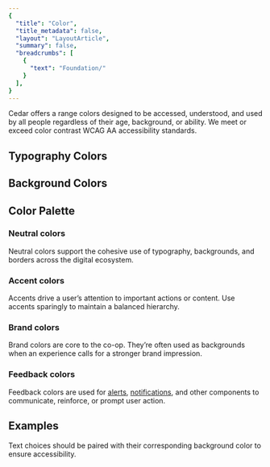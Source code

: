 ```yaml
---
{
  "title": "Color",
  "title_metadata": false,
  "layout": "LayoutArticle",
  "summary": false,
  "breadcrumbs": [
    {
      "text": "Foundation/"
    }
  ],
}
---
```


<cdr-doc-table-of-contents-shell>

<div class="cdr-doc-colors-intro">

  <div class="cdr-doc-colors-intro__text">
    Cedar offers a range colors designed to be accessed, understood, and used by all
people regardless of their age, background, or ability. We meet or exceed color contrast <cdr-link href="https://www.w3.org/WAI/standards-guidelines/wcag/" target="_blank">WCAG AA accessibility standards</cdr-link>.
  </div>

</div>

## Typography Colors
<cdr-doc-color-swatch-grid :token-names="[
  'text-color-primary-on-light',
  'text-color-primary-on-dark',
  'text-color-secondary-on-light',
  'text-color-secondary-on-dark'
]"/>

## Background Colors
<cdr-doc-color-swatch-grid :token-names="[
  'background-color-light',
  'background-color-lighter',
  'background-color-lightest',
  'background-color-dark',
  'background-color-darker'
]"/>

## Color Palette

### Neutral colors
Neutral colors support the cohesive use of typography, backgrounds, and borders across the digital ecosystem.

<cdr-doc-color-swatch-grid :token-names="[
  'clean-slate',
  'moon-shot',
  'the-tooth',
  'partly-cloudy',
  'grey-matter',
  'holy-smoke',
  'coal-train',
  'taken-for-granite',
  'threat-level-midnight',
  'heart-of-darkness',
  'lost-in-space'
]"/>

### Accent colors
Accents drive a user’s attention to important actions or content. Use accents sparingly to maintain a balanced hierarchy.

<cdr-doc-color-swatch-grid :token-names="[
  'suede-shoes',
  'easily-excited',
  'closed-on-monday',
  'go-van-gogh',
  'snap-decision',
  'attention-grabber',
  'high-stakes',
  'quick-fixe'
]"/>

### Brand colors
Brand colors are core to the co-op. They’re often used as backgrounds when an experience calls for a stronger brand impression.

<cdr-doc-color-swatch-grid :token-names="[
  'old-growth',
  'moose-tooth',
  'hissing-llamas'
]"/>

### Feedback colors
Feedback colors are used for [alerts](#), [notifications](#), and other components to communicate, reinforce, or prompt user action.

<cdr-doc-color-swatch-grid :token-names="[
  'pick-your-potion',
  'center-of-attention',
  'to-the-rescue',
  'light-tension',
  'golden-face',
  'dehydrated-lemon',
  'thin-mint',
  'crimp-son-and-clover',
  'instant-winner',
  'ice-age',
  'hunky-dory',
  'crowd-pleaser'
]"/>

## Examples
<do-dont :examples="[
  {
    type: 'do',
    image: 'color-illustrations/color_1_do.png',
    caption: 'use approved background colors to separate content areas'
  },
  {
    type: 'dont',
    image: 'color-illustrations/color_1_dont.png',
    caption: 'use accent colors as backgrounds'
  }
]" />

<do-dont :examples="[
  {
    type: 'do',
    image: 'color-illustrations/color_2_do.png',
    caption: 'arrange background colors to promote page hierarchy by minimizing shifts in background'
  },
  {
    type: 'dont',
    image: 'color-illustrations/color_2_dont.png',
    caption: 'alternate background colors in visually jarring ways'
  }
]" />

Text choices should be paired with their corresponding background color to ensure accessibility.

<accessible-text-example />

</cdr-doc-table-of-contents-shell>